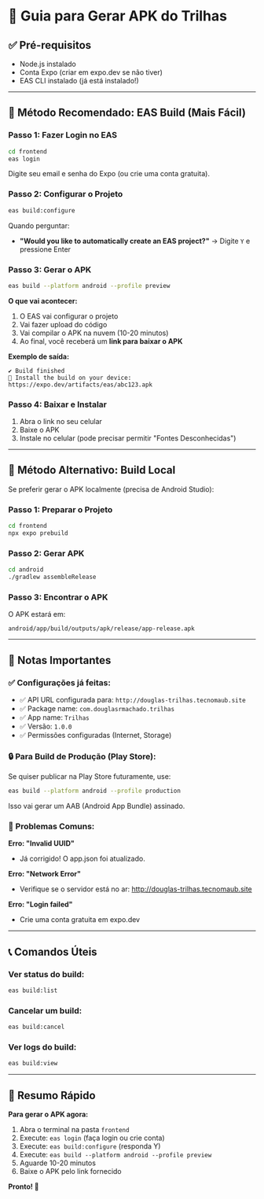 # 📱 Guia para Gerar APK do Trilhas

## ✅ Pré-requisitos
- Node.js instalado
- Conta Expo (criar em expo.dev se não tiver)
- EAS CLI instalado (já está instalado!)

---

## 🚀 Método Recomendado: EAS Build (Mais Fácil)

### Passo 1: Fazer Login no EAS
```bash
cd frontend
eas login
```

Digite seu email e senha do Expo (ou crie uma conta gratuita).

### Passo 2: Configurar o Projeto
```bash
eas build:configure
```

Quando perguntar:
- **"Would you like to automatically create an EAS project?"** → Digite `Y` e pressione Enter

### Passo 3: Gerar o APK
```bash
eas build --platform android --profile preview
```

**O que vai acontecer:**
1. O EAS vai configurar o projeto
2. Vai fazer upload do código
3. Vai compilar o APK na nuvem (10-20 minutos)
4. Ao final, você receberá um **link para baixar o APK**

**Exemplo de saída:**
```
✔ Build finished
📱 Install the build on your device:
https://expo.dev/artifacts/eas/abc123.apk
```

### Passo 4: Baixar e Instalar
1. Abra o link no seu celular
2. Baixe o APK
3. Instale no celular (pode precisar permitir "Fontes Desconhecidas")

---

## 🔧 Método Alternativo: Build Local

Se preferir gerar o APK localmente (precisa de Android Studio):

### Passo 1: Preparar o Projeto
```bash
cd frontend
npx expo prebuild
```

### Passo 2: Gerar APK
```bash
cd android
./gradlew assembleRelease
```

### Passo 3: Encontrar o APK
O APK estará em:
```
android/app/build/outputs/apk/release/app-release.apk
```

---

## 📝 Notas Importantes

### ✅ Configurações já feitas:
- ✅ API URL configurada para: `http://douglas-trilhas.tecnomaub.site`
- ✅ Package name: `com.douglasrmachado.trilhas`
- ✅ App name: `Trilhas`
- ✅ Versão: `1.0.0`
- ✅ Permissões configuradas (Internet, Storage)

### 🔒 Para Build de Produção (Play Store):
Se quiser publicar na Play Store futuramente, use:
```bash
eas build --platform android --profile production
```

Isso vai gerar um AAB (Android App Bundle) assinado.

### 🐛 Problemas Comuns:

**Erro: "Invalid UUID"**
- Já corrigido! O app.json foi atualizado.

**Erro: "Network Error"**
- Verifique se o servidor está no ar: http://douglas-trilhas.tecnomaub.site

**Erro: "Login failed"**
- Crie uma conta gratuita em expo.dev

---

## 📞 Comandos Úteis

### Ver status do build:
```bash
eas build:list
```

### Cancelar um build:
```bash
eas build:cancel
```

### Ver logs do build:
```bash
eas build:view
```

---

## 🎯 Resumo Rápido

**Para gerar o APK agora:**

1. Abra o terminal na pasta `frontend`
2. Execute: `eas login` (faça login ou crie conta)
3. Execute: `eas build:configure` (responda Y)
4. Execute: `eas build --platform android --profile preview`
5. Aguarde 10-20 minutos
6. Baixe o APK pelo link fornecido

**Pronto! 🎉**


